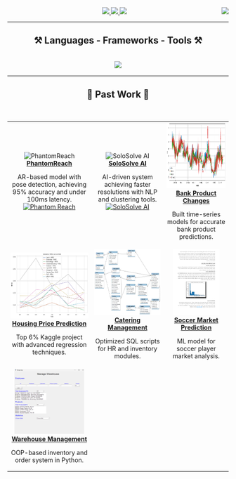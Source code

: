 <div align="center"> 
    <img align="right" src="https://visitor-badge.laobi.icu/badge?page_id=shovalbenjer.shovalbenjer" />
</div>
 
<div align="center"> 
  <a href="mailto:Shovalb9@gmail.com">
    <img src="https://img.shields.io/badge/Gmail-333333?style=for-the-badge&logo=gmail&logoColor=red" />
  </a>
  <a href="https://linkedin.com/in/shoval-benjer-712894b9" target="_blank">
    <img src="https://img.shields.io/badge/LinkedIn-0077B5?style=for-the-badge&logo=linkedin&logoColor=white" target="_blank" />
  </a>
  <a href="https://github.com/ShovalBenjer?tab=repositories" target="_blank">
     <img src="https://img.shields.io/badge/Portfolio-FF5722?style=for-the-badge&logo=todoist&logoColor=white" target="_blank" /> <!-- sqlite, safari, google-chrome are other good icon options -->
  </a>
</div>

<hr/>
<h2 align="center">⚒️ Languages - Frameworks - Tools ⚒️</h2>
<br/>
<div align="center">
<img src="https://skillicons.dev/icons?i=python,mysql,mongodb,fastapi,docker,tailwind,postgres,kafka,html,css,nodejs,react,ts,tensorflow,pytorch" />
<br/>
<hr/>

<h2 align="center">🚀 Past Work 🚀</h2>
<br/>
<div align="center">
  <table>
    <tr>
      <td align="center">
        <img src="phantomreach.gif" alt="PhantomReach" height="150"/>
        <br/>
        <a href="#"><b>PhantomReach</b></a>
        <p>AR-based model with pose detection, achieving 95% accuracy and under 100ms latency.
         <a href="https://phantom-reach-poc.lovable.app/">
    <img src="https://img.shields.io/badge/Phantom%20Reach-Click Demo-green?style=for-the-badge" alt="Phantom Reach">
  </a>
        </p>
      </td>
      <td align="center">
        <img src="solosolve%20in%20a%20nutshell.gif" alt="SoloSolve AI" height="150"/>
        <br/>
        <a href="https://github.com/solosolve-ai/solosolve-ai"><b>SoloSolve AI</b></a>
        <p>AI-driven system achieving faster resolutions with NLP and clustering tools.
          <a href="https://solosolve-ai-demo.lovable.app/">
    <img src="https://img.shields.io/badge/SoloSolve%20AI-Visit POC-green?style=for-the-badge" alt="SoloSolve AI">
  </a>
        </p>
      </td>
      <td align="center">
        <img src="BANKING.png" alt="Bank Product Changes" height="150"/>
        <br/>
        <a href="https://github.com/ShovalBenjer/Bank-Change-Prediction"><b>Bank Product Changes</b></a>
        <p>Built time-series models for accurate bank product predictions.</p>
      </td>
    </tr>
    <tr>
      <td align="center">
        <img src="HOUSING.png" alt="Housing Price Prediction" height="150"/>
        <br/>
        <a href="https://github.com/ShovalBenjer/Housing_Price_Prediction_Advanced_Regresson_Kaggle"><b>Housing Price Prediction</b></a>
        <p>Top 6% Kaggle project with advanced regression techniques.</p>
      </td>
      <td align="center">
        <img src="DATABASE.jpg" alt="Catering Company Management" height="150"/>
        <br/>
        <a href="https://github.com/ShovalBenjer/Catering_Company_Management_System"><b>Catering Management</b></a>
        <p>Optimized SQL scripts for HR and inventory modules.</p>
      </td>
      <td align="center">
        <img src="AI.png" alt="Soccer Market Prediction" height="150"/>
        <br/>
        <a href="https://github.com/ShovalBenjer/CS_188-Introduction-to-Artificial-Intelligence-Final_Project"><b>Soccer Market Prediction</b></a>
        <p>ML model for soccer player market analysis.</p>
      </td>
    </tr>
    <tr>
      <td align="center">
        <img src="GUI.png" alt="Warehouse Management" height="150"/>
        <br/>
        <a href="https://github.com/ShovalBenjer/Manage-Warehouse-OOP-Python"><b>Warehouse Management</b></a>
        <p>OOP-based inventory and order system in Python.</p>
      </td>
    </tr>
  </table>
</div>
